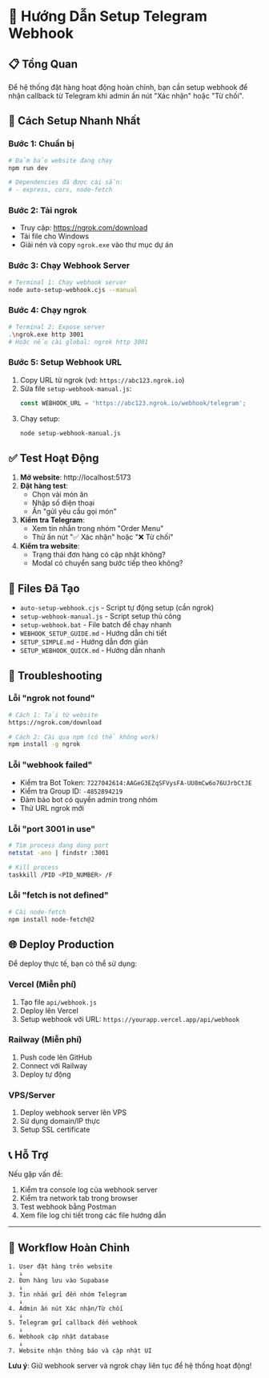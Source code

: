 # 🤖 Hướng Dẫn Setup Telegram Webhook

## 📋 Tổng Quan

Để hệ thống đặt hàng hoạt động hoàn chỉnh, bạn cần setup webhook để nhận callback từ Telegram khi admin ấn nút "Xác nhận" hoặc "Từ chối".

## 🚀 Cách Setup Nhanh Nhất

### Bước 1: Chuẩn bị
```bash
# Đảm bảo website đang chạy
npm run dev

# Dependencies đã được cài sẵn:
# - express, cors, node-fetch
```

### Bước 2: Tải ngrok
- Truy cập: https://ngrok.com/download
- Tải file cho Windows
- Giải nén và copy `ngrok.exe` vào thư mục dự án

### Bước 3: Chạy Webhook Server
```bash
# Terminal 1: Chạy webhook server
node auto-setup-webhook.cjs --manual
```

### Bước 4: Chạy ngrok
```bash
# Terminal 2: Expose server
.\ngrok.exe http 3001
# Hoặc nếu cài global: ngrok http 3001
```

### Bước 5: Setup Webhook URL
1. Copy URL từ ngrok (vd: `https://abc123.ngrok.io`)
2. Sửa file `setup-webhook-manual.js`:
   ```javascript
   const WEBHOOK_URL = 'https://abc123.ngrok.io/webhook/telegram';
   ```
3. Chạy setup:
   ```bash
   node setup-webhook-manual.js
   ```

## ✅ Test Hoạt Động

1. **Mở website**: http://localhost:5173
2. **Đặt hàng test**:
   - Chọn vài món ăn
   - Nhập số điện thoại
   - Ấn "gửi yêu cầu gọi món"
3. **Kiểm tra Telegram**:
   - Xem tin nhắn trong nhóm "Order Menu"
   - Thử ấn nút "✅ Xác nhận" hoặc "❌ Từ chối"
4. **Kiểm tra website**:
   - Trạng thái đơn hàng có cập nhật không?
   - Modal có chuyển sang bước tiếp theo không?

## 📁 Files Đã Tạo

- `auto-setup-webhook.cjs` - Script tự động setup (cần ngrok)
- `setup-webhook-manual.js` - Script setup thủ công
- `setup-webhook.bat` - File batch để chạy nhanh
- `WEBHOOK_SETUP_GUIDE.md` - Hướng dẫn chi tiết
- `SETUP_SIMPLE.md` - Hướng dẫn đơn giản
- `SETUP_WEBHOOK_QUICK.md` - Hướng dẫn nhanh

## 🔧 Troubleshooting

### Lỗi "ngrok not found"
```bash
# Cách 1: Tải từ website
https://ngrok.com/download

# Cách 2: Cài qua npm (có thể không work)
npm install -g ngrok
```

### Lỗi "webhook failed"
- Kiểm tra Bot Token: `7227042614:AAGeG3EZqSFVysFA-UU8mCw6o76UJrbCtJE`
- Kiểm tra Group ID: `-4852894219`
- Đảm bảo bot có quyền admin trong nhóm
- Thử URL ngrok mới

### Lỗi "port 3001 in use"
```bash
# Tìm process đang dùng port
netstat -ano | findstr :3001

# Kill process
taskkill /PID <PID_NUMBER> /F
```

### Lỗi "fetch is not defined"
```bash
# Cài node-fetch
npm install node-fetch@2
```

## 🌐 Deploy Production

Để deploy thực tế, bạn có thể sử dụng:

### Vercel (Miễn phí)
1. Tạo file `api/webhook.js`
2. Deploy lên Vercel
3. Setup webhook với URL: `https://yourapp.vercel.app/api/webhook`

### Railway (Miễn phí)
1. Push code lên GitHub
2. Connect với Railway
3. Deploy tự động

### VPS/Server
1. Deploy webhook server lên VPS
2. Sử dụng domain/IP thực
3. Setup SSL certificate

## 📞 Hỗ Trợ

Nếu gặp vấn đề:
1. Kiểm tra console log của webhook server
2. Kiểm tra network tab trong browser
3. Test webhook bằng Postman
4. Xem file log chi tiết trong các file hướng dẫn

---

## 🎯 Workflow Hoàn Chỉnh

```
1. User đặt hàng trên website
   ↓
2. Đơn hàng lưu vào Supabase
   ↓
3. Tin nhắn gửi đến nhóm Telegram
   ↓
4. Admin ấn nút Xác nhận/Từ chối
   ↓
5. Telegram gửi callback đến webhook
   ↓
6. Webhook cập nhật database
   ↓
7. Website nhận thông báo và cập nhật UI
```

**Lưu ý**: Giữ webhook server và ngrok chạy liên tục để hệ thống hoạt động!